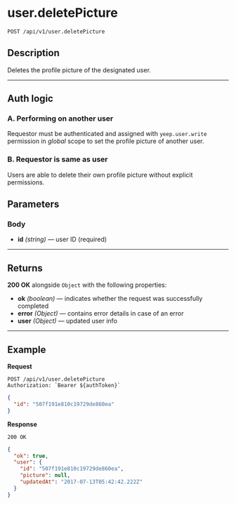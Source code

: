 # user.deletePicture

`POST /api/v1/user.deletePicture`

## Description

Deletes the profile picture of the designated user.

***

## Auth logic

### A. Performing on another user

Requestor must be authenticated and assigned with `yeep.user.write` permission in _global_ scope to set the profile picture of another user.

### B. Requestor is same as user

Users are able to delete their own profile picture without explicit permissions.

## Parameters

### Body

- **id** _(string)_ — user ID (required)

***

## Returns

**200 OK** alongside `Object` with the following properties:

- **ok** _(boolean)_ — indicates whether the request was successfully completed
- **error** _(Object)_ — contains error details in case of an error
- **user** _(Object)_ — updated user info

***

## Example

**Request**

```
POST /api/v1/user.deletePicture
Authorization: `Bearer ${authToken}`
```

``` json
{
  "id": "507f191e810c19729de860ea"
}
```

**Response**

`200 OK`

``` json
{
  "ok": true,
  "user": {
    "id": "507f191e810c19729de860ea",
    "picture": null,
    "updatedAt": "2017-07-13T05:42:42.222Z"
  }
}
```
